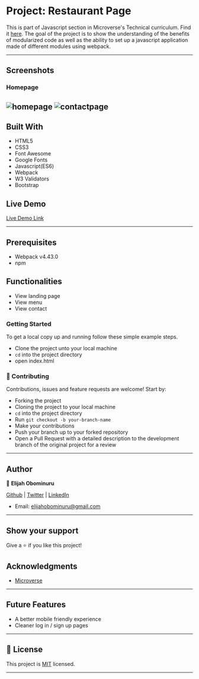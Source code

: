 # Project: Restaurant Page

This is part of Javascript section in Microverse's Technical curriculum. Find it [here](https://www.theodinproject.com/courses/javascript/lessons/restaurant-page).
The goal of the project is to show the understanding of the benefits of modularized code as well as the ability to set up a javascript application made of different modules using webpack.

---

## Screenshots

### Homepage

![homepage](https://res.cloudinary.com/elijjaaahhhh/image/upload/v1593198971/FireShot_Capture_122_-_Restaurant_Page_-_localhost_mcljln.png)
![contactpage](https://res.cloudinary.com/elijjaaahhhh/image/upload/v1593198971/FireShot_Capture_124_-_Restaurant_Page_-_localhost_ebhimo.png)
---

## Built With

- HTML5
- CSS3
- Font Awesome
- Google Fonts
- Javascript(ES6)
- Webpack
- W3 Validators
- Bootstrap

## Live Demo

[Live Demo Link]()

---

## Prerequisites

- Webpack v4.43.0
- npm

## Functionalities

- View landing page
- View menu
- View contact


### Getting Started

To get a local copy up and running follow these simple example steps.

- Clone the project unto your local machine
- `cd` into the project directory
- open index.html

### 🤝 Contributing

Contributions, issues and feature requests are welcome! Start by:

- Forking the project
- Cloning the project to your local machine
- `cd` into the project directory
- Run `git checkout -b your-branch-name`
- Make your contributions
- Push your branch up to your forked repository
- Open a Pull Request with a detailed description to the development branch of the original project for a review

---

## Author

👤 **Elijah Obominuru**

[Github](https://github.com/Elijahscriptdev) | [Twitter](https://twitter.com/ElijahObominuru) | [LinkedIn](https://www.linkedin.com/in/elijah-obominuru-0b730b143/)
- Email: elijahobominuru@gmail.com

---

## Show your support

Give a ⭐️ if you like this project!

## Acknowledgments

- [Microverse](https://microverse.org)

---

## Future Features

- A better mobile friendly experience
- Cleaner log in / sign up pages

---

## 📝 License

This project is [MIT](lic.url) licensed.

---

